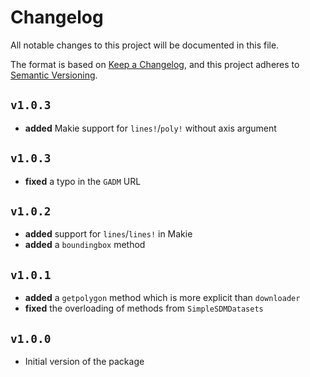 # Changelog

All notable changes to this project will be documented in this file.

The format is based on [Keep a Changelog](https://keepachangelog.com/en/1.1.0/),
and this project adheres to [Semantic Versioning](https://semver.org/spec/v2.0.0.html).

## `v1.0.3`

- **added** Makie support for `lines!`/`poly!` without axis argument

## `v1.0.3`

- **fixed** a typo in the `GADM` URL

## `v1.0.2`

- **added** support for `lines`/`lines!` in Makie
- **added** a `boundingbox` method

## `v1.0.1`

- **added** a `getpolygon` method which is more explicit than `downloader`
- **fixed** the overloading of methods from `SimpleSDMDatasets`

## `v1.0.0`

- Initial version of the package
